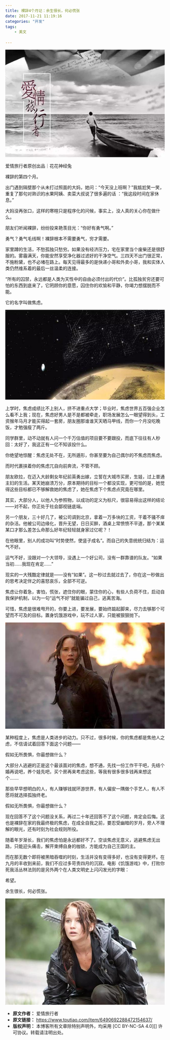 ```yaml
---
title: 裸辞4个月记：余生很长，何必慌张
date: 2017-11-21 11:19:16
categories: "开发"
tags:
	- 美文

---
```


![裸辞4个月记：余生很长，何必慌张][4]

爱情旅行者原创出品｜花花神经兔

裸辞的第四个月。

出门遇到隔壁那个从未打过照面的大妈，她问：“今天没上班啊？”我尴尬笑一笑，重复了那句对熟识的水果阿姨、卖菜大叔说了很多遍的话 ：“我这段时间在家休息。”  


大妈没再张口，这样的寒暄只是程序化的问候，事实上，没人真的关心你在做什么。  


朋友们听闻裸辞，纷纷投来艳羡目光：“你好有勇气啊。”  


勇气？勇气毛线啊！裸辞根本不需要勇气，穷才需要。  


家里蹲的生活，不愁孤独只愁穷。如果没有经济压力，宅在家里当个废柴还是很舒服的。雾霾满天，你能安然享受净化器过滤好的干净空气。三四天不出门很正常，不施粉黛，也不必堵在路上。每天见得最多的是快递小哥和外卖小哥，我和实体人类仍然维系着的最后一丝温柔的连接。  


“所有的囚禁，永远都是人类为天性中的自由必须付出的代价”。比孤独贫穷还要可怕的东西到底来了，它罔顾你的意愿，囚住你的欢愉和平静，你竭力想摆脱而不能。  


它的名字叫做焦虑。  


![裸辞4个月记：余生很长，何必慌张][4 1]

上学时，焦虑成绩比不上别人，挤不进重点大学；毕业时，焦虑世界五百强企业怎么看不上我；现在，焦虑好男人是不是都被牵走，职场发展怎么一眼望得到头，工资猴年马月才能买得起一套房，朋友圈那谁谁天天晒马甲线，而你一个月没吃晚饭，才勉强瘦了两斤。  


同学群里，动不动就有人问一个千万估值的项目要不要跟投，而底下往往有人秒回：太好了，我这正有一亿不知该投什么。  


你绝望地惊醒：焦虑无处不在，无所遁形，你甚至要为自己偶尔的不焦虑而焦虑。  


而时代裹挟着你的焦虑兀自向前奔流，不管不顾。  


朋友欧拉，在迈入大龄剩女年纪前英勇出嫁，立誓在大城市买房，生娃，过上普通主妇的生活。某天她崩溃万分，原本期待的目标一个都没实现，更可怕的是，她觉得这些目标都已不够解救她的焦虑了，她在焦虑下个焦虑点究竟在哪里。  


其实，大部分人，以他人为参照物，以成功的定义为标尺，很容易得出这样的结论——对不起，你正处于社会鄙视链底端。  


另一个朋友，三十好几了，被公司调到北京，拿着一万多块的工资，干着不骚不痒的杂活。他被公司边缘化，晋升无望，日日买醉，酒桌上常愤愤不平道，那个某某某口才那么差怎么命那么好年纪轻轻就身家过亿呢？！  


在他眼里，别人的成功叫“时势使然，使竖子成名”。而自己的失意统统归结为：运气不好。  


运气不好，没跟对一个大领导，没遇上一个好公司，没有一群靠谱的队友。“如果当初......我现在肯定......”  


现实的一大残酷定律就是——没有“如果”。这一秒过去就过去了，你在这一秒做出的思考决定伴之的喜怒哀乐，全部不可逆。  


焦虑让你着急，害怕，慌张，遮住你的眼，蒙住你的心，有些人负荷不住，启动自我保护机制，以为一句“运气不好”就能骗过自己，逃离苦海。  


可惜，焦虑是很难甩开的，你要上进，要发展，要始终踮起脚来，尽力去够那个可望而不可及的目标。置身饥饿游戏中，玩不过人家，只能被狠狠抛下。  


![裸辞4个月记：余生很长，何必慌张][4 2]

某种程度上，焦虑是人类进步的动力。只不过，很多时候，你的焦虑都是焦他人之虑，不信请试着回答下面这个问题——  


假如无所畏惧，你最想做什么？  


大部分人逃避的正是这个最该面对的焦虑，想不通，先找一份工作干干吧，先结个婚再说吧，养个娃先吧，买个房再来考虑这些，等我有很多很多钱再来想这个.......  


那些早早想明白的人，有人赚够钱就环游世界，有人偏安一隅做个手艺人，有人不愿将就选择孤独终老。  


假如无所畏惧，你最想做什么？  


现在回答不了这个问题没关系，再过二十年还回答不了这个问题，肯定会后悔。这也是裸辞在家的我最终极的焦虑，在成全自我之前，要忍受幽暗的岁月，旁人不理解的眼光，还有时刻为社会规则所役。  


随着年岁渐长，我们的焦虑怕是永远都好不了。空谈焦虑无意义，逃避焦虑无出路，只能迎头痛击，解开束缚自身的枷锁，方能成为自己王国的主。  


而在那无数个即将被黑暗吞噬的时刻，生活并没有变得多好，也没有变得更坏。在九月的丰收到来前，我们不应过多苛责四月的沉寂。电影《饥饿游戏》中，打败你死我活丛林法则的是另外两个在人类文明史上闪闪发光的字眼：  


希望。  


余生很长，何必慌张。  


![裸辞4个月记：余生很长，何必慌张][4 3]


[4]: static/resources/crawler/A2YI-ERRB-RUFU.jpg
[4 1]: static/resources/crawler/7FJZ-QNI3-EVRM.jpg
[4 2]: static/resources/crawler/MRMB-I3EF-EVYY.jpg
[4 3]: static/resources/crawler/67FJ-QQBA-AA7F.jpg
 *  **原文作者：** 爱情旅行者
 *  **原文链接：** https://www.toutiao.com/item/6490692288472154637/
 *  **版权声明：** 本博客所有文章除特别声明外，均采用 [CC BY-NC-SA 4.0][] 许可协议。转载请注明出处。
